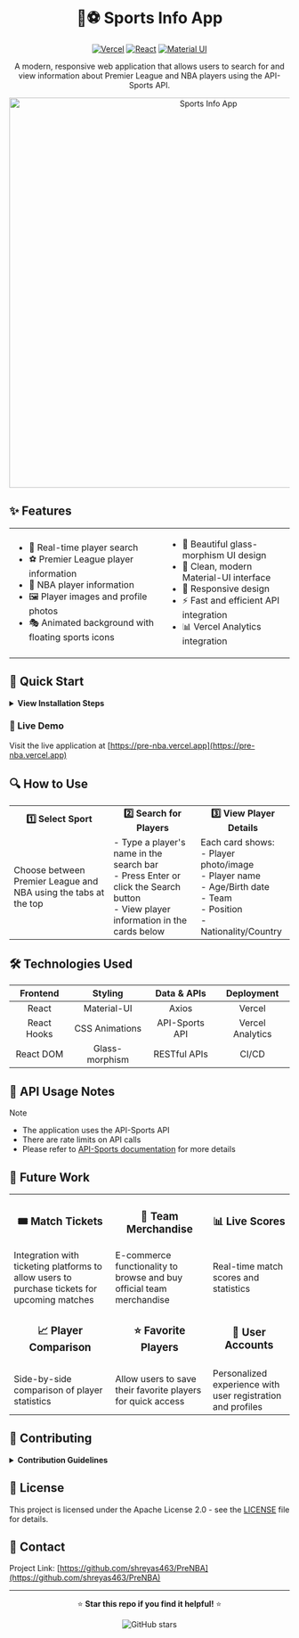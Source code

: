 <div align="center">

# 🏀⚽ Sports Info App

[![Vercel](https://img.shields.io/badge/Vercel-Deployed-black?style=for-the-badge&logo=vercel)](https://pre-nba.vercel.app)
[![React](https://img.shields.io/badge/React-18-blue?style=for-the-badge&logo=react)](https://reactjs.org/)
[![Material UI](https://img.shields.io/badge/Material_UI-5-blue?style=for-the-badge&logo=mui)](https://mui.com/)

A modern, responsive web application that allows users to search for and view information about Premier League and NBA players using the API-Sports API.

<img src="https://github.com/shreyas463/PreNBA/raw/main/preview.png" alt="Sports Info App" width="700">

</div>

## ✨ Features

<table>
  <tr>
    <td>
      <ul>
        <li>🔄 Real-time player search</li>
        <li>⚽ Premier League player information</li>
        <li>🏀 NBA player information</li>
        <li>🖼️ Player images and profile photos</li>
        <li>🎭 Animated background with floating sports icons</li>
      </ul>
    </td>
    <td>
      <ul>
        <li>🌈 Beautiful glass-morphism UI design</li>
        <li>🎨 Clean, modern Material-UI interface</li>
        <li>📱 Responsive design</li>
        <li>⚡ Fast and efficient API integration</li>
        <li>📊 Vercel Analytics integration</li>
      </ul>
    </td>
  </tr>
</table>

## 🚀 Quick Start

<details>
<summary><b>View Installation Steps</b></summary>

1. **Clone the repository**
   ```bash
   git clone https://github.com/shreyas463/PreNBA.git
   cd PreNBA
   ```

2. **Install dependencies**
   ```bash
   npm install
   ```

3. **Set up your API key**
   - Open `src/api/config.js`
   - Replace the API key if needed (current key is already set up)

4. **Start the development server**
   ```bash
   npm start
   ```

5. **Open your browser**
   - Navigate to [http://localhost:3000](http://localhost:3000)
</details>

### 🔗 Live Demo

Visit the live application at [https://pre-nba.vercel.app](https://pre-nba.vercel.app)

## 🔍 How to Use

<div align="center">
<table>
  <tr>
    <td align="center"><b>1️⃣ Select Sport</b></td>
    <td align="center"><b>2️⃣ Search for Players</b></td>
    <td align="center"><b>3️⃣ View Player Details</b></td>
  </tr>
  <tr>
    <td>Choose between Premier League and NBA using the tabs at the top</td>
    <td>
      - Type a player's name in the search bar<br>
      - Press Enter or click the Search button<br>
      - View player information in the cards below
    </td>
    <td>
      Each card shows:<br>
      - Player photo/image<br>
      - Player name<br>
      - Age/Birth date<br>
      - Team<br>
      - Position<br>
      - Nationality/Country
    </td>
  </tr>
</table>
</div>

## 🛠️ Technologies Used

<div align="center">

| Frontend | Styling | Data & APIs | Deployment |
|:--------:|:-------:|:-----------:|:----------:|
| React | Material-UI | Axios | Vercel |
| React Hooks | CSS Animations | API-Sports API | Vercel Analytics |
| React DOM | Glass-morphism | RESTful APIs | CI/CD |

</div>

## 📝 API Usage Notes

> [!NOTE]
> - The application uses the API-Sports API
> - There are rate limits on API calls
> - Please refer to [API-Sports documentation](https://api-sports.io/documentation) for more details

## 🔮 Future Work

<div align="center">
<table>
  <tr>
    <td align="center"><h3>🎟️ Match Tickets</h3></td>
    <td align="center"><h3>👕 Team Merchandise</h3></td>
    <td align="center"><h3>📊 Live Scores</h3></td>
  </tr>
  <tr>
    <td>Integration with ticketing platforms to allow users to purchase tickets for upcoming matches</td>
    <td>E-commerce functionality to browse and buy official team merchandise</td>
    <td>Real-time match scores and statistics</td>
  </tr>
  <tr>
    <td align="center"><h3>📈 Player Comparison</h3></td>
    <td align="center"><h3>⭐ Favorite Players</h3></td>
    <td align="center"><h3>👤 User Accounts</h3></td>
  </tr>
  <tr>
    <td>Side-by-side comparison of player statistics</td>
    <td>Allow users to save their favorite players for quick access</td>
    <td>Personalized experience with user registration and profiles</td>
  </tr>
</table>
</div>

## 🤝 Contributing

<details>
<summary><b>Contribution Guidelines</b></summary>

1. Fork the repository
2. Create your feature branch (`git checkout -b feature/AmazingFeature`)
3. Commit your changes (`git commit -m 'Add some AmazingFeature'`)
4. Push to the branch (`git push origin feature/AmazingFeature`)
5. Open a Pull Request
</details>

## 📄 License

This project is licensed under the Apache License 2.0 - see the [LICENSE](LICENSE) file for details.

## 👥 Contact

Project Link: [https://github.com/shreyas463/PreNBA](https://github.com/shreyas463/PreNBA)

---

<div align="center">

⭐ **Star this repo if you find it helpful!** ⭐

<img src="https://img.shields.io/github/stars/shreyas463/PreNBA?style=social" alt="GitHub stars">

</div>
